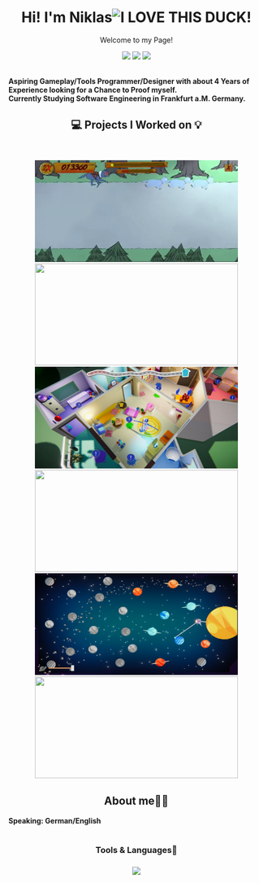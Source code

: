 <p>
    <h1 align="center">Hi! I'm Niklas<img src="https://drive.google.com/uc?export=view&id=1Q44OP2RlaMQsM9oEzcc0hRmT4v8b5ycN" width="40" title="I LOVE THIS DUCK!"></h1>
</p>

<p align="center">Welcome to my Page!</p>

<p align="center">
    <a href="https://www.linkedin.com/in/niklasschmiedel/" alt="LinkedIn">
        <img src="https://img.shields.io/badge/-LinkedIn-0A66C2?style=for-the-badge&logo=linkedin" /></a>
    <a href="https://descus.itch.io" alt="ItchIO">
        <img src="https://img.shields.io/badge/-Itch.io-FA5C5C?style=for-the-badge&logo=itchdotio&logoColor=white" /></a>
   <a href="https://descus.itch.io" alt="Portfolio">
        <img src="https://img.shields.io/badge/-Portfolio-68BC71?style=for-the-badge&logo=data:image/png;base64,iVBORw0KGgoAAAANSUhEUgAAAB4AAAAeCAYAAAA7MK6iAAAABmJLR0QA/wD/AP+gvaeTAAABIUlEQVRIie2UPU7DQBCFv0kMFKnoEVUkoKGDKhIt4gb0CC6FuAASDSegpeEA0BAnbUokQOJRJBGLccjsOrZA8uvWqzff/OwYWv1VSTqRNNSXniUdNwHO9VPDKgGLlaxa3zpjYSXAVrV+LFVuZttFsGqGAmBmBpAl+h+AS2AdOAUOkzOJmNWtpG7gyyRde81VwPsl3n4sOGXGPTN7KYDXgDePeT7jjhMWalDy7SghzlQRrX6S1A98O5Iem2g1wCtwF1S74TXOW/2v9vgeuAIms/MmcAYcJGXiHNGNgh0OvNnszj3jWPDeL4nvxoBjZ9w1s48F4A7wzpIVTdrjRdDgzv1Aox6Xsysupfy5Vg4eNcDLy8AXwLhG6Ag4rzF+q1ZTfQLRWH2uDUgVBwAAAABJRU5ErkJggg=="/></a>
</p>
<br />
<b align="left" >
    Aspiring Gameplay/Tools Programmer/Designer with about 4 Years of Experience looking for a Chance to Proof myself. <br>
    Currently Studying Software Engineering in Frankfurt a.M. Germany.
</b>
<br />

<h2 align="center">💻 Projects I Worked on 💡</h2>
<br />

<p align="center">
    <div align="center">
        <img width="400" height="200" src="https://github.com/Descus/Descus/blob/main/Fabeled.png?raw=true" />
        <a href="https://github.com/Descus/Fabeled-Carnage">
            <img align="" width="400" height="200" src="https://github-readme-stats.vercel.app/api/pin/?username=descus&repo=fabeled-carnage&theme=tokyonight" />
        </a>
    </div>
    <div align="center">
        <img width="400" height="200" src="https://github.com/Descus/Descus/blob/main/MonsterWG.jpg?raw=true" />
        <a href="https://github.com/Descus/MonsterWG">
            <img align="" width="400" height="200" src="https://github-readme-stats.vercel.app/api/pin/?username=Descus&repo=MonsterWG&theme=tokyonight" />
        </a>
    </div>
    <div align="center">
        <img width="400" height="200" src="https://github.com/Descus/Descus/blob/main/Sunsmashers.png" />
        <a href="https://github.com/Jammers-Inc/SunSmashers">
            <img align="" width="400" height="200" src="https://github-readme-stats.vercel.app/api/pin/?username=Jammers-Inc&repo=SunSmashers&theme=tokyonight" />
        </a>
    </div>  
</p>
<h2 align="center">About me🙋‍♂️</h2>
<b align="center">
    Speaking: German/English
</b>
<br><br>
<h3 align="center">Tools & Languages🔧<h3>
    <p align="center">
        <img src="https://skillicons.dev/icons?i=git,docker,c,cpp,cs,arduino,bash,cmake,discord,flask,github,idea,java,latex,linux,lua,md,postgres,powershell,py,regex,stackoverflow,unity,unreal&theme=dark&perline=6" />
    </p>
